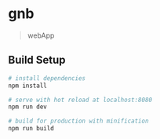 # gnb

> webApp

## Build Setup

``` bash
# install dependencies
npm install

# serve with hot reload at localhost:8080
npm run dev

# build for production with minification
npm run build

